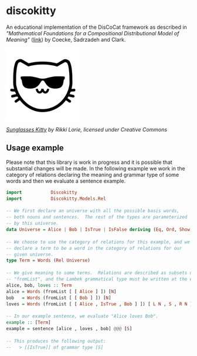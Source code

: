 # discokitty

An educational implementation of the DisCoCat framework as described
in *"Mathematical Foundations for a Compositional Distributional Model
of Meaning"* ([link](https://arxiv.org/abs/1003.4394)) by Coecke,
Sadrzadeh and Clark.

<img src="https://raw.githubusercontent.com/mroman42/discokitty/master/logo.png" width="200" align="center">

*[Sunglasses Kitty](https://thenounproject.com/Gilleas/collection/kitty-emoticons/?i=359412#) 
by Rikki Lorie, licensed under Creative Commons*


## Usage example

Please note that this library is work in progress and it is possible
that substantial changes will be made.  In the following example we
work in the category of relations declaring the meaning and grammar
type of some words and then we evaluate a sentence example.

``` haskell
import           Discokitty
import           Discokitty.Models.Rel

-- We first declare an universe with all the possible basis words,
-- both nouns and sentences.  The rest of the types are parameterized
-- by this universe.
data Universe = Alice | Bob | IsTrue | IsFalse deriving (Eq, Ord, Show)

-- We choose to use the category of relations for this example, and we
-- declare a term to be a word in the category of relations for our
-- given universe.
type Term = Words (Rel Universe)

-- We give meaning to some terms.  Relations are described as subsets using
-- "fromList", and the Lambek grammatical type must be written at the end.
alice, bob, loves :: Term
alice = Words (fromList [ [ Alice ] ]) [N]
bob   = Words (fromList [ [ Bob ] ]) [N]
loves = Words (fromList [ [ Alice , IsTrue , Bob ] ]) [ L N , S , R N ]

-- In our example sentence, we evaluate "Alice loves Bob".
example :: [Term]
example = sentence [alice , loves , bob] @@@ [S]

-- This produces the following output:
--   > [[IsTrue]] of grammar type [S]
```
